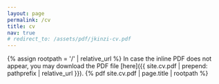 ```yaml
---
layout: page
permalink: /cv
title: cv
nav: true
# redirect_to: /assets/pdf/jkinzi-cv.pdf
---
```

{% assign rootpath = '/' | relative_url %}
In case the inline PDF does not appear, you may download the PDF file [here]({{ site.cv.pdf | prepend: pathprefix | relative_url }}).
{% pdf site.cv.pdf | page.title | rootpath %}